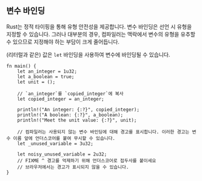## 변수 바인딩

Rust는 정적 타이핑을 통해 유형 안전성을 제공합니다. 변수 바인딩은 선언 시 유형을 지정할 수 있습니다. 그러나 대부분의 경우, 컴파일러는 맥락에서 변수의 유형을 유추할 수 있으므로 지정해야 하는 부담이 크게 줄어듭니다.

(리터럴과 같은) 값은 `let` 바인딩을 사용하여 변수에 바인딩될 수 있습니다.

```rust,editable
fn main() {
    let an_integer = 1u32;
    let a_boolean = true;
    let unit = ();

    // `an_integer`를 `copied_integer`에 복사
    let copied_integer = an_integer;

    println!("An integer: {:?}", copied_integer);
    println!("A boolean: {:?}", a_boolean);
    println!("Meet the unit value: {:?}", unit);

    // 컴파일러는 사용되지 않는 변수 바인딩에 대해 경고를 표시합니다. 이러한 경고는 변수 이름 앞에 언더스코어를 붙여 무시할 수 있습니다.
    let _unused_variable = 3u32;

    let noisy_unused_variable = 2u32;
    // FIXME ^ 경고를 억제하기 위해 언더스코어로 접두사를 붙이세요
    // 브라우저에서는 경고가 표시되지 않을 수 있습니다.
}
```
